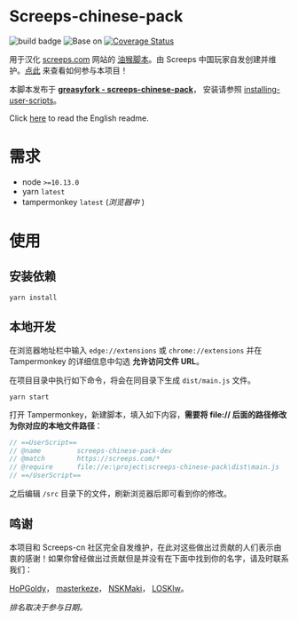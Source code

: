 # Screeps-chinese-pack

![build badge](https://github.com/screeps-cn/screeps-chinese-pack/workflows/BUILD/badge.svg)
![Base on](https://img.shields.io/badge/Base%20on-Tampermonkey-blue)
[![Coverage Status](https://coveralls.io/repos/github/screeps-cn/screeps-chinese-pack/badge.svg?branch=screeps-chinese-pack)](https://coveralls.io/github/screeps-cn/screeps-chinese-pack?branch=screeps-chinese-pack)

用于汉化 [screeps.com](https://screeps.com) 网站的 [油猴脚本](https://www.tampermonkey.net/)。由 Screeps 中国玩家自发创建并维护。[点此](./CONTRIBUTING.md) 来查看如何参与本项目！

本脚本发布于 **[greasyfork - screeps-chinese-pack](https://greasyfork.org/zh-CN/scripts/416651-screeps-chinese-pack)**，
安装请参照 [installing-user-scripts](https://greasyfork.org/zh-CN/help/installing-user-scripts)。

Click [here](./README.en-US.md) to read the English readme.

# 需求

- node `>=10.13.0`
- yarn `latest`
- tampermonkey `latest` (*浏览器中* )

# 使用

## 安装依赖

```
yarn install
```

## 本地开发

在浏览器地址栏中输入 `edge://extensions` 或 `chrome://extensions` 并在 Tampermonkey 的详细信息中勾选 **允许访问文件 URL**。

在项目目录中执行如下命令，将会在同目录下生成 `dist/main.js` 文件。

```
yarn start
```

打开 Tampermonkey，新建脚本，填入如下内容，**需要将 file:// 后面的路径修改为你对应的本地文件路径**：

```js
// ==UserScript==
// @name         screeps-chinese-pack-dev
// @match        https://screeps.com/*
// @require      file://e:\project\screeps-chinese-pack\dist\main.js
// ==/UserScript==
```

之后编辑 `/src` 目录下的文件，刷新浏览器后即可看到你的修改。

## 鸣谢

本项目和 Screeps-cn 社区完全自发维护，在此对这些做出过贡献的人们表示由衷的感谢！如果你曾经做出过贡献但是并没有在下面中找到你的名字，请及时联系我们：

[HoPGoldy](https://github.com/HoPGoldy)，
[masterkeze](https://github.com/masterkeze)，
[NSKMaki](https://github.com/NSKMaki)，
[LOSKIw](https://github.com/LOSKIw)。

*排名取决于参与日期。*
